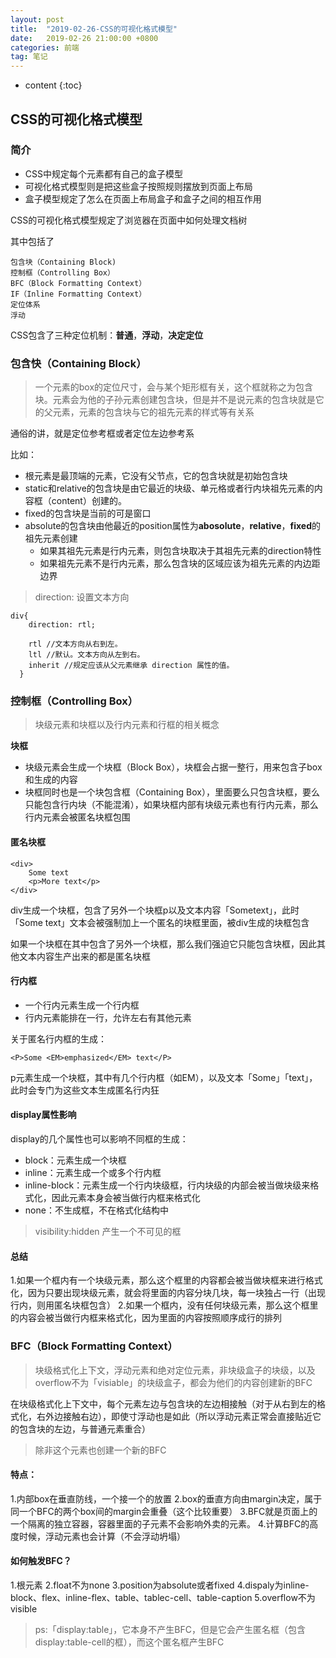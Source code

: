 ```yaml
---
layout: post
title:  "2019-02-26-CSS的可视化格式模型"
date:   2019-02-26 21:00:00 +0800
categories: 前端
tag: 笔记
---
```


* content
{:toc}



## CSS的可视化格式模型
### 简介
- CSS中规定每个元素都有自己的盒子模型
- 可视化格式模型则是把这些盒子按照规则摆放到页面上布局
- 盒子模型规定了怎么在页面上布局盒子和盒子之间的相互作用

CSS的可视化格式模型规定了浏览器在页面中如何处理文档树

其中包括了
```
包含块（Containing Block)
控制框（Controlling Box）
BFC（Block Formatting Context）
IF（Inline Formatting Context）
定位体系
浮动
```
CSS包含了三种定位机制：**普通**，**浮动**，**决定定位**

### 包含快（Containing Block）
> 一个元素的box的定位尺寸，会与某个矩形框有关，这个框就称之为包含块。元素会为他的子孙元素创建包含块，但是并不是说元素的包含块就是它的父元素，元素的包含块与它的祖先元素的样式等有关系

通俗的讲，就是定位参考框或者定位左边参考系

比如：
- 根元素是最顶端的元素，它没有父节点，它的包含块就是初始包含块
- static和relative的包含块是由它最近的块级、单元格或者行内块祖先元素的内容框（content）创建的。
- fixed的包含块是当前的可是窗口
- absolute的包含块由他最近的position属性为**abosolute**，**relative**，**fixed**的祖先元素创建
    - 如果其祖先元素是行内元素，则包含块取决于其祖先元素的direction特性
    - 如果祖先元素不是行内元素，那么包含块的区域应该为祖先元素的内边距边界

> direction: 设置文本方向

```
div{
    direction: rtl;
    
    rtl //文本方向从右到左。
    ltl //默认。文本方向从左到右。
    inherit //规定应该从父元素继承 direction 属性的值。
  }
```

### 控制框（Controlling Box）

> 块级元素和块框以及行内元素和行框的相关概念

**块框**
- 块级元素会生成一个块框（Block Box），块框会占据一整行，用来包含子box和生成的内容
- 块框同时也是一个块包含框（Containing Box），里面要么只包含块框，要么只能包含行内块（不能混淆），如果块框内部有块级元素也有行内元素，那么行内元素会被匿名块框包围


#### 匿名块框
```
<div>
    Some text
    <p>More text</p>
</div>
```
div生成一个块框，包含了另外一个块框p以及文本内容「Sometext」，此时「Some text」文本会被强制加上一个匿名的块框里面，被div生成的块框包含

如果一个块框在其中包含了另外一个块框，那么我们强迫它只能包含块框，因此其他文本内容生产出来的都是匿名块框

#### 行内框
- 一个行内元素生成一个行内框
- 行内元素能排在一行，允许左右有其他元素

关于匿名行内框的生成：
```
<P>Some <EM>emphasized</EM> text</P>
```
p元素生成一个块框，其中有几个行内框（如EM），以及文本「Some」「text」，此时会专门为这些文本生成匿名行内狂

#### display属性影响

display的几个属性也可以影响不同框的生成：
- block：元素生成一个块框
- inline：元素生成一个或多个行内框
- inline-block：元素生成一个行内块级框，行内块级的内部会被当做块级来格式化，因此元素本身会被当做行内框来格式化
- none：不生成框，不在格式化结构中

> visibility:hidden 产生一个不可见的框

#### 总结
1.如果一个框内有一个块级元素，那么这个框里的内容都会被当做块框来进行格式化，因为只要出现块级元素，就会将里面的内容分块几块，每一块独占一行（出现行内，则用匿名块框包含）
2.如果一个框内，没有任何块级元素，那么这个框里的内容会被当做行内框来格式化，因为里面的内容按照顺序成行的排列

### BFC（Block Formatting Context）
> 块级格式化上下文，浮动元素和绝对定位元素，非块级盒子的块级，以及overflow不为「visiable」的块级盒子，都会为他们的内容创建新的BFC

在块级格式化上下文中，每个元素左边与包含块的左边相接触（对于从右到左的格式化，右外边接触右边），即使寸浮动也是如此（所以浮动元素正常会直接贴近它的包含块的左边，与普通元素重合）
> 除非这个元素也创建一个新的BFC

#### 特点：

1.内部box在垂直防线，一个接一个的放置
2.box的垂直方向由margin决定，属于同一个BFC的两个box间的margin会重叠（这个比较重要）
3.BFC就是页面上的一个隔离的独立容器，容器里面的子元素不会影响外卖的元素。
4.计算BFC的高度时候，浮动元素也会计算（不会浮动坍塌）

#### 如何触发BFC？
1.根元素
2.float不为none
3.position为absolute或者fixed
4.dispaly为inline-block、flex、inline-flex、table、tablec-cell、table-caption
5.overflow不为visible

> ps:「display:table」，它本身不产生BFC，但是它会产生匿名框（包含display:table-cell的框），而这个匿名框产生BFC


